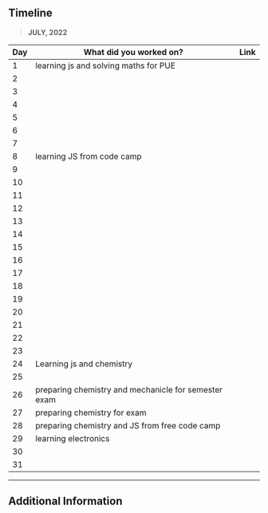 ## Timeline

> **JULY, 2022**

| Day | What did you worked on?               | Link |
| --- | ------------------------------------- | ---- |
| 1   | learning js and solving maths for PUE |      |
| 2   |                                       |      |
| 3   |                                       |      |
| 4   |                                       |      |
| 5   |                                       |      |
| 6   |                                       |      |
| 7   |                                       |      |
| 8   | learning JS from code camp            |      |
| 9   |                                       |      |
| 10  |                                       |      |
| 11  |                                       |      |
| 12  |                                       |      |
| 13  |                                       |      |
| 14  |                                       |      |
| 15  |                                       |      |
| 16  |                                       |      |
| 17  |                                       |      |
| 18  |                                       |      |
| 19  |                                       |      |
| 20  |                                       |      |
| 21  |                                       |      |
| 22  |                                       |      |
| 23  |                                       |      |
| 24  |Learning js and chemistry                                      |      |
| 25  |                                       |      |
| 26  |preparing chemistry and mechanicle for  semester exam                                       |      |
| 27  |preparing chemistry for exam                                        |      |
| 28  |preparing chemistry and JS from free code camp           |      |
| 29  | learning electronics                  |      |
| 30  |                                       |      |
| 31  |                                       |      |

---

## Additional Information
